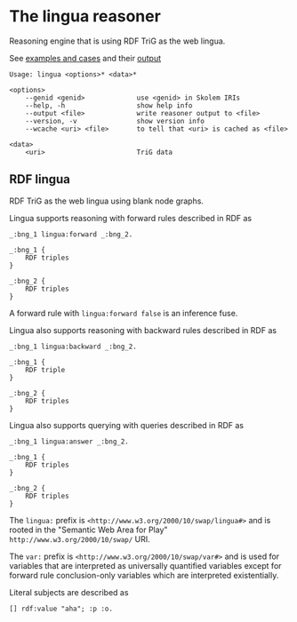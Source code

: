 # The lingua reasoner

Reasoning engine that is using RDF TriG as the web lingua.

See [examples and cases](https://github.com/eyereasoner/lingua/tree/main/cases) and their [output](https://github.com/eyereasoner/lingua/tree/main/cases/output)

```
Usage: lingua <options>* <data>*

<options>
    --genid <genid>             use <genid> in Skolem IRIs
    --help, -h                  show help info
    --output <file>             write reasoner output to <file>
    --version, -v               show version info
    --wcache <uri> <file>       to tell that <uri> is cached as <file>

<data>
    <uri>                       TriG data
```

## RDF lingua

RDF TriG as the web lingua using blank node graphs.

Lingua supports reasoning with forward rules described in RDF as
```
_:bng_1 lingua:forward _:bng_2.

_:bng_1 {
    RDF triples
}

_:bng_2 {
    RDF triples
}
```

A forward rule with `lingua:forward false` is an inference fuse.

Lingua also supports reasoning with backward rules described in RDF as
```
_:bng_1 lingua:backward _:bng_2.

_:bng_1 {
    RDF triple
}

_:bng_2 {
    RDF triples
}
```

Lingua also supports querying with queries described in RDF as
```
_:bng_1 lingua:answer _:bng_2.

_:bng_1 {
    RDF triples
}

_:bng_2 {
    RDF triples
}
```

The `lingua:` prefix is `<http://www.w3.org/2000/10/swap/lingua#>` and is rooted
in the "Semantic Web Area for Play" `http://www.w3.org/2000/10/swap/` URI.

The `var:` prefix is `<http://www.w3.org/2000/10/swap/var#>` and is used for
variables that are interpreted as universally quantified variables except for
forward rule conclusion-only variables which are interpreted existentially.

Literal subjects are described as
```
[] rdf:value "aha"; :p :o.
```

